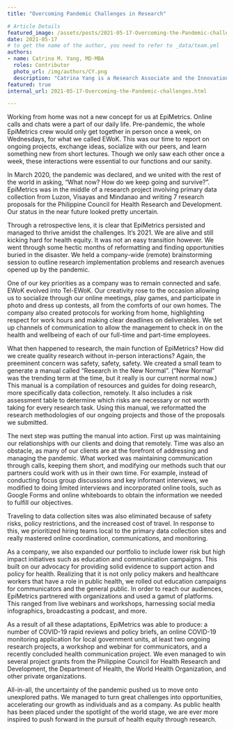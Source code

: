 ```yaml
---
title: "Overcoming Pandemic Challenges in Research"

# Article Details
featured_image: /assets/posts/2021-05-17-Overcoming-the-Pandemic-challenges/insight12021.png
date: 2021-05-17
# to get the name of the author, you need to refer to _data/team.yml
authors:
- name: Catrina M. Yang, MD-MBA
  roles: Contributor
  photo_url: /img/authors/CY.png
  description: "Catrina Yang is a Research Associate and the Innovations Officer of Epimetrics, Inc. She has been engaged in projects creating COVID-19 support systems for LGUs and educating the public on COVID-19 related issues. She supervised the writing and submission of research proposals, engaging the company in both research and non-research projects. Catrina is also a general pediatrician and dreams of being a copy editor. "
featured: true
internal_url: 2021-05-17-Overcoming-the-Pandemic-challenges.html

---
```


Working from home was not a new concept for us at EpiMetrics.  Online calls and chats were a part of our daily life. Pre-pandemic, the whole EpiMetrics crew would only get together in person once a week, on Wednesdays, for what we called EWoK. This was our time to report on ongoing projects, exchange ideas, socialize with our peers, and learn something new from short lectures. Though we only saw each other once a week, these interactions were essential to our functions and our sanity. 

In March 2020, the pandemic was declared, and  we united with the rest of the world in asking, “What now? How do we keep going and survive?”. EpiMetrics was in the middle of a research project involving primary data collection from Luzon, Visayas and Mindanao and writing 7 research proposals for the Philippine Council for Health Research and Development. Our status in the near future looked pretty uncertain. 

Through a retrospective lens, it is clear that EpiMetrics persisted and managed to thrive amidst the challenges. It’s 2021. We are alive and still kicking hard for health equity. It was not an easy transition however. We went through some hectic months of reformatting and finding opportunities buried in the disaster. We held a company-wide (remote) brainstorming session to outline research implementation problems and research avenues opened up by the pandemic. 

One of our key priorities as a company was to remain connected and safe. EWoK evolved into Tel-EWoK. Our creativity rose to the occasion allowing us to socialize through our online meetings, play games, and participate in photo and dress up contests, all from the comforts of our own homes. The company also created protocols for working from home, highlighting respect for work hours and making clear deadlines on deliverables. We set up channels of communication to allow the management to check in on the health and wellbeing of each of our full-time and part-time employees. 

What then happened to research, the main function of EpiMetrics? How did we create quality research without in-person interactions? Again, the preeminent concern was safety, safety, safety. We created a small team to generate a manual called “Research in the New Normal”. (“New Normal” was the trending term at the time, but it really is our current normal now.) This manual is a compilation of resources and guides for doing research, more specifically data collection, remotely. It also includes a risk assessment table to determine which risks are necessary or not worth taking for every research task. Using this manual, we reformatted the research methodologies of our ongoing projects and those of the proposals we submitted.

The next step was putting the manual into action. 
First up was maintaining our relationships with our clients and doing that remotely. Time was also an obstacle, as many of our clients are at the forefront of addressing and managing the pandemic. What worked was maintaining communication through calls, keeping them short, and modifying our methods such that our partners could work with us in their own time. For example, instead of conducting focus group discussions and key informant interviews, we modified to doing limited interviews and incorporated online tools, such as Google Forms and online whiteboards to obtain the information we needed to fulfill our objectives. 

Traveling to data collection sites was also eliminated because of safety risks, policy restrictions, and the increased cost of travel. In response to this, we prioritized hiring teams local to the primary data collection sites and really mastered online coordination, communications, and monitoring. 

As a company, we also expanded our portfolio to include lower risk but high impact initiatives such as education and communication campaigns. This built on our advocacy for providing solid evidence to support action and policy for health. Realizing that it is not only policy makers and healthcare workers that have a role in public health, we rolled out education campaigns for communicators and the general public. In order to reach our audiences, EpiMetrics partnered with organizations and used a gamut of platforms. This ranged from live webinars and workshops, harnessing social media infographics, broadcasting a podcast, and more.

As a result of all these adaptations, EpiMetrics was able to produce: a number of COVID-19 rapid reviews and policy briefs, an online COVID-19 monitoring application for local government units, at least two ongoing research projects, a workshop and webinar for communicators, and a recently concluded health communication project. We even managed to win several project grants from the Philippine Council for Health Research and Development, the Department of Health, the World Health Organization, and other private organizations. 

All-in-all, the uncertainty of the pandemic pushed us to move onto unexplored paths. We managed to turn great challenges into opportunities, accelerating our growth as individuals and as a company. As public health has been placed under the spotlight of the world stage, we are ever more inspired to push forward in the pursuit of health equity through research.
